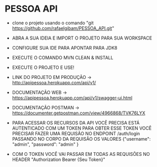 # PESSOA API

- clone o projeto usando o comando "git https://github.com/rafaelgibam/PESSOA_API.git"
- ABRA A SUA IDEIA E IMPORT O PROJETO PARA SUA WORKSPACE
- CONFIGURE SUA IDE PARA APONTAR PARA JDK8
- EXECUTE O COMANDO MVN CLEAN & INSTALL
- EXECUTE O PROJETO E USE!


- LINK DO PROJETO EM PRODUÇÃO -> http://apipessoa.herokuapp.com/api/v1/

- DOCUMENTAÇÃO WEB -> https://apipessoa.herokuapp.com/api/v1/swagger-ui.html
- DOCUMENTAÇÃO POSTMAN -> https://documenter.getpostman.com/view/4966868/TVK76LYX

- PARA ACESSAR OS RECURSOS DA API VOCÊ PRECISA ESTÁ AUTENTICADO COM UM TOKEN PARA OBTER ESSE TOKEN VOCÊ PRECISAR FAZER UMA REQUISÃO NO ENDPOINT
  /auth/login PASSANDO NO CORPO DA REQUISÃO OS VALORES {"username": "admin", "password": "admin" }

- COM O TOKEN VOCÊ VAI PASSAR EM TODAS AS REQUISÕES NO HEADER "Authorization Bearer {Seu Token}"
